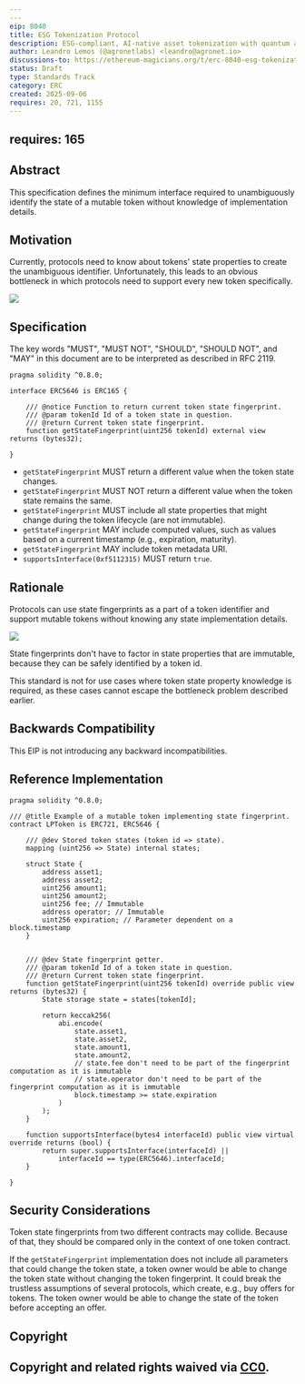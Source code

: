 ```yaml
---
---
eip: 8040
title: ESG Tokenization Protocol
description: ESG-compliant, AI-native asset tokenization with quantum auditability and lifecycle integrity.
author: Leandro Lemos (@agronetlabs) <leandro@agronet.io>
discussions-to: https://ethereum-magicians.org/t/erc-8040-esg-tokenization-protocol/25846
status: Draft
type: Standards Track
category: ERC
created: 2025-09-06
requires: 20, 721, 1155
---
```

requires: 165
---

## Abstract

This specification defines the minimum interface required to unambiguously identify the state of a mutable token without knowledge of implementation details.

## Motivation

Currently, protocols need to know about tokens' state properties to create the unambiguous identifier. Unfortunately, this leads to an obvious bottleneck in which protocols need to support every new token specifically.

![](../assets/eip-5646/support-per-abi.png)

## Specification

The key words "MUST", "MUST NOT", "SHOULD", "SHOULD NOT", and "MAY" in this document are to be interpreted as described in RFC 2119.

```solidity
pragma solidity ^0.8.0;

interface ERC5646 is ERC165 {

    /// @notice Function to return current token state fingerprint.
    /// @param tokenId Id of a token state in question.
    /// @return Current token state fingerprint.
    function getStateFingerprint(uint256 tokenId) external view returns (bytes32);

}
```

- `getStateFingerprint` MUST return a different value when the token state changes.
- `getStateFingerprint` MUST NOT return a different value when the token state remains the same.
- `getStateFingerprint` MUST include all state properties that might change during the token lifecycle (are not immutable).
- `getStateFingerprint` MAY include computed values, such as values based on a current timestamp (e.g., expiration, maturity).
- `getStateFingerprint` MAY include token metadata URI.
- `supportsInterface(0xf5112315)` MUST return `true`.

## Rationale

Protocols can use state fingerprints as a part of a token identifier and support mutable tokens without knowing any state implementation details.

![](../assets/eip-5646/support-per-eip.png)

State fingerprints don't have to factor in state properties that are immutable, because they can be safely identified by a token id.

This standard is not for use cases where token state property knowledge is required, as these cases cannot escape the bottleneck problem described earlier.

## Backwards Compatibility

This EIP is not introducing any backward incompatibilities.

## Reference Implementation

```solidity
pragma solidity ^0.8.0;

/// @title Example of a mutable token implementing state fingerprint.
contract LPToken is ERC721, ERC5646 {

    /// @dev Stored token states (token id => state).
    mapping (uint256 => State) internal states;

    struct State {
        address asset1;
        address asset2;
        uint256 amount1;
        uint256 amount2;
        uint256 fee; // Immutable
        address operator; // Immutable
        uint256 expiration; // Parameter dependent on a block.timestamp
    }


    /// @dev State fingerprint getter.
    /// @param tokenId Id of a token state in question.
    /// @return Current token state fingerprint.
    function getStateFingerprint(uint256 tokenId) override public view returns (bytes32) {
        State storage state = states[tokenId];

        return keccak256(
            abi.encode(
                state.asset1,
                state.asset2,
                state.amount1,
                state.amount2,
                // state.fee don't need to be part of the fingerprint computation as it is immutable
                // state.operator don't need to be part of the fingerprint computation as it is immutable
                block.timestamp >= state.expiration
            )
        );
    }

    function supportsInterface(bytes4 interfaceId) public view virtual override returns (bool) {
        return super.supportsInterface(interfaceId) ||
            interfaceId == type(ERC5646).interfaceId;
    }

}
```

## Security Considerations

Token state fingerprints from two different contracts may collide. Because of that, they should be compared only in the context of one token contract.

If the `getStateFingerprint` implementation does not include all parameters that could change the token state, a token owner would be able to change the token state without changing the token fingerprint. It could break the trustless assumptions of several protocols, which create, e.g., buy offers for tokens. The token owner would be able to change the state of the token before accepting an offer.

## Copyright

Copyright and related rights waived via [CC0](../LICENSE.md).
---
